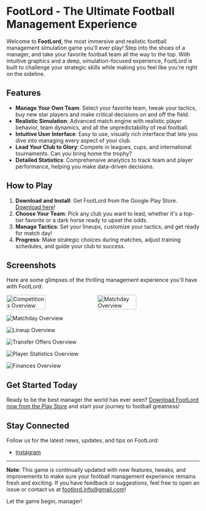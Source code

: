 # FootLord - The Ultimate Football Management Experience

Welcome to **FootLord**, the most immersive and realistic football management simulation game you'll ever play! Step into the shoes of a manager, and take your favorite football team all the way to the top. With intuitive graphics and a deep, simulation-focused experience, FootLord is built to challenge your strategic skills while making you feel like you're right on the sideline.

## Features

- **Manage Your Own Team**: Select your favorite team, tweak your tactics, buy new star players and make critical decisions on and off the field.
- **Realistic Simulation**: Advanced match engine with realistic player behavior, team dynamics, and all the unpredictability of real football.
- **Intuitive User Interface**: Easy to use, visually rich interface that lets you dive into managing every aspect of your club.
- **Lead Your Club to Glory**: Compete in leagues, cups, and international tournaments. Can you bring home the trophy?
- **Detailed Statistics**: Comprehensive analytics to track team and player performance, helping you make data-driven decisions.

## How to Play
1. **Download and Install**: Get FootLord from the Google Play Store. [Download here](https://play.google.com/store/apps/details?id=com.footlord_industries.footlord&pcampaignid=web_share)!
2. **Choose Your Team**: Pick any club you want to lead, whether it's a top-tier favorite or a dark horse ready to upset the odds.
3. **Manage Tactics**: Set your lineups, customize your tactics, and get ready for match day!
4. **Progress**: Make strategic choices during matches, adjust training schedules, and guide your club to success.

## Screenshots

Here are some glimpses of the thrilling management experience you'll have with FootLord:

<div style="display: flex;">
 <img src="https://github.com/LorenzoTessari2003/FootLord/blob/main/Screenshots/competitions.jpg" alt="Competitions Overview" width="45%" style="margin-right: 10;">
  <img src="https://github.com/LorenzoTessari2003/FootLord/blob/main/Screenshots/match.jpg" alt="Matchday Overview" width="45%">
</div>

![Matchday Overview](https://github.com/LorenzoTessari2003/FootLord/blob/main/Screenshots/match.jpg)

![Lineup Overview](https://github.com/LorenzoTessari2003/FootLord/blob/main/Screenshots/lineup.jpg)

![Transfer Offers Overview](https://github.com/LorenzoTessari2003/FootLord/blob/main/Screenshots/transfer_offer.jpg)

![Player Statistics Overview](https://github.com/LorenzoTessari2003/FootLord/blob/main/Screenshots/player.jpg)

![Finances Overview](https://github.com/LorenzoTessari2003/FootLord/blob/main/Screenshots/finances.jpg)

## Get Started Today

Ready to be the best manager the world has ever seen? [Download FootLord now from the Play Store](https://play.google.com/store/apps/details?id=com.example.footlord) and start your journey to football greatness!

## Stay Connected

Follow us for the latest news, updates, and tips on FootLord:

- [Instagram](https://instagram.com/footlord.game)

---

**Note**: This game is continually updated with new features, tweaks, and improvements to make sure your football management experience remains fresh and exciting. If you have feedback or suggestions, feel free to open an issue or contact us at footlord.info@gmail.com!

Let the game begin, manager!


